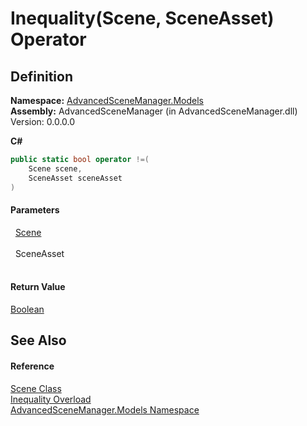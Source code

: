 # Inequality(Scene, SceneAsset) Operator




## Definition
**Namespace:** <a href="N_AdvancedSceneManager_Models.md">AdvancedSceneManager.Models</a>  
**Assembly:** AdvancedSceneManager (in AdvancedSceneManager.dll) Version: 0.0.0.0

**C#**
``` C#
public static bool operator !=(
	Scene scene,
	SceneAsset sceneAsset
)
```



#### Parameters
<dl><dt>  <a href="T_AdvancedSceneManager_Models_Scene.md">Scene</a></dt><dd> </dd><dt>  SceneAsset</dt><dd> </dd></dl>

#### Return Value
<a href="https://learn.microsoft.com/dotnet/api/system.boolean" target="_blank" rel="noopener noreferrer">Boolean</a>

## See Also


#### Reference
<a href="T_AdvancedSceneManager_Models_Scene.md">Scene Class</a>  
<a href="Overload_AdvancedSceneManager_Models_Scene_op_Inequality.md">Inequality Overload</a>  
<a href="N_AdvancedSceneManager_Models.md">AdvancedSceneManager.Models Namespace</a>  

